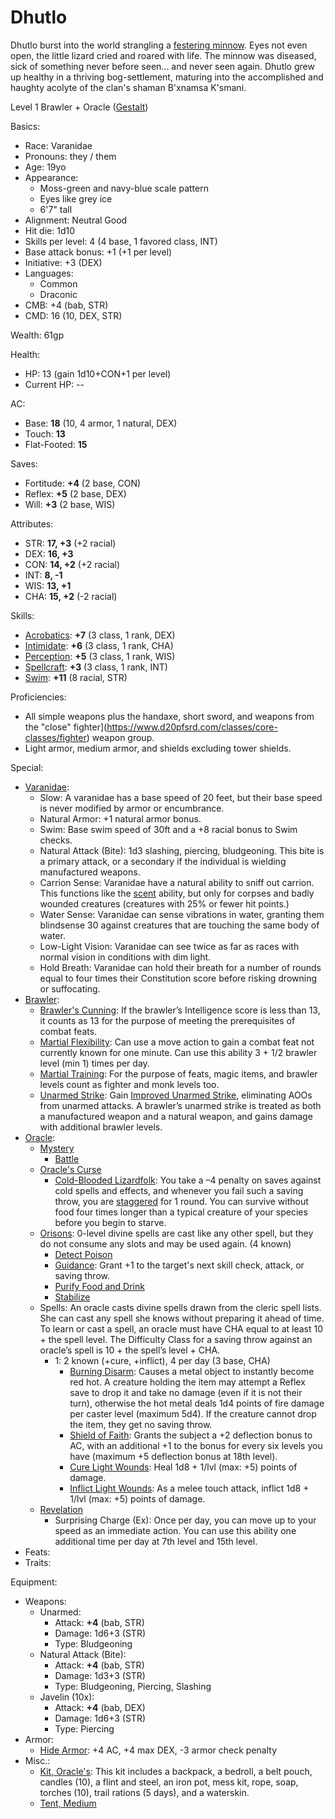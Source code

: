 # Dhutlo

Dhutlo burst into the world strangling a [festering minnow](https://gist.github.com/garbados/fd74dd43ec2561e7d560a0e907880a0d). Eyes not even open, the little lizard cried and roared with life. The minnow was diseased, sick of something never before seen... and never seen again. Dhutlo grew up healthy in a thriving bog-settlement, maturing into the accomplished and haughty acolyte of the clan's shaman B'xnamsa K'smani.

Level 1 Brawler + Oracle ([Gestalt](http://www.d20srd.org/srd/variant/classes/gestaltCharacters.htm))

Basics:
- Race: Varanidae
- Pronouns: they / them
- Age: 19yo
- Appearance:
	- Moss-green and navy-blue scale pattern
	- Eyes like grey ice
	- 6'7" tall
- Alignment: Neutral Good
- Hit die: 1d10
- Skills per level: 4 (4 base, 1 favored class, INT)
- Base attack bonus: +1 (+1 per level)
- Initiative: +3 (DEX)
- Languages:
	- Common
	- Draconic
- CMB: +4 (bab, STR)
- CMD: 16 (10, DEX, STR)

Wealth: 61gp

Health:
- HP: 13 (gain 1d10+CON+1 per level)
- Current HP: --

AC:
- Base: **18** (10, 4 armor, 1 natural, DEX)
- Touch: **13**
- Flat-Footed: **15**

Saves:
- Fortitude: **+4** (2 base, CON)
- Reflex: **+5** (2 base, DEX)
- Will: **+3** (2 base, WIS)

Attributes:
- STR: **17, +3** (+2 racial)
- DEX: **16, +3**
- CON: **14, +2** (+2 racial)
- INT: **8, -1**
- WIS: **13, +1**
- CHA: **15, +2** (-2 racial)

Skills:
- [Acrobatics](https://www.d20pfsrd.com/skills/acrobatics): **+7** (3 class, 1 rank, DEX)
- [Intimidate](https://www.d20pfsrd.com/skills/intimidate): **+6** (3 class, 1 rank, CHA)
- [Perception](https://www.d20pfsrd.com/skills/perception): **+5** (3 class, 1 rank, WIS)
- [Spellcraft](https://www.d20pfsrd.com/skills/spellcraft): **+3** (3 class, 1 rank, INT)
- [Swim](https://www.d20pfsrd.com/skills/swim): **+11** (8 racial, STR)

Proficiencies:
- All simple weapons plus the handaxe, short sword, and weapons from the "close" fighter](https://www.d20pfsrd.com/classes/core-classes/fighter) weapon group.
- Light armor, medium armor, and shields excluding tower shields.

Special:
- [Varanidae](https://messydeci.github.io/Monster-Girl-Campaign-v3.0/races/varanidae.html):
	- Slow: A varanidae has a base speed of 20 feet, but their base speed is never modified by armor or encumbrance.
	- Natural Armor: +1 natural armor bonus.
	- Swim: Base swim speed of 30ft and a +8 racial bonus to Swim checks.
	- Natural Attack (Bite): 1d3 slashing, piercing, bludgeoning. This bite is a primary attack, or a secondary if the individual is wielding manufactured weapons.
	- Carrion Sense: Varanidae have a natural ability to sniff out carrion. This functions like the [scent](https://www.d20pfsrd.com/bestiary/rules-for-monsters/universal-monster-rules#TOC-Scent-Ex-) ability, but only for corpses and badly wounded creatures (creatures with 25% or fewer hit points.)
	- Water Sense: Varanidae can sense vibrations in water, granting them blindsense 30 against creatures that are touching the same body of water.
	- Low-Light Vision: Varanidae can see twice as far as races with normal vision in conditions with dim light.
	- Hold Breath: Varanidae can hold their breath for a number of rounds equal to four times their Constitution score before risking drowning or suffocating.
- [Brawler](https://www.d20pfsrd.com/classes/hybrid-classes/brawler/):
	- [Brawler's Cunning](https://www.d20pfsrd.com/classes/hybrid-classes/BRAWLER/#TOC-Brawler-s-Cunning-Ex-): If the brawler’s Intelligence score is less than 13, it counts as 13 for the purpose of meeting the prerequisites of combat feats.
	- [Martial Flexibility](https://www.d20pfsrd.com/classes/hybrid-classes/BRAWLER/#TOC-Martial-Flexibility-Ex-): Can use a move action to gain a combat feat not currently known for one minute. Can use this ability 3 + 1/2 brawler level (min 1) times per day.
	- [Martial Training](https://www.d20pfsrd.com/classes/hybrid-classes/BRAWLER/#TOC-Martial-Training-Ex-): For the purpose of feats, magic items, and brawler levels count as fighter and monk levels too.
	- [Unarmed Strike](https://www.d20pfsrd.com/classes/hybrid-classes/brawler/#TOC-Unarmed-Strike): Gain [Improved Unarmed Strike](https://www.d20pfsrd.com/feats/combat-feats/improved-unarmed-strike-combat), eliminating AOOs from unarmed attacks. A brawler’s unarmed strike is treated as both a manufactured weapon and a natural weapon, and gains damage with additional brawler levels.
- [Oracle](https://www.d20pfsrd.com/classes/base-classes/oracle/):
	- [Mystery](https://www.d20pfsrd.com/classes/base-classes/Oracle/#TOC-Mystery)
		- [Battle](https://www.d20pfsrd.com/classes/base-classes/oracle/mysteries/paizo-oracle-mysteries/battle/)
	- [Oracle's Curse](https://www.d20pfsrd.com/classes/base-classes/Oracle/#TOC-Oracle-s-Curse-Ex-)
		- [Cold-Blooded Lizardfolk](https://www.d20pfsrd.com/classes/base-classes/Oracle/oracle-curses/#Cold-Blooded_Lizardfolk): You take a –4 penalty on saves against cold spells and effects, and whenever you fail such a saving throw, you are [staggered](https://www.d20pfsrd.com/gamemastering/conditions#TOC-Staggered) for 1 round. You can survive without food four times longer than a typical creature of your species before you begin to starve.
	- [Orisons](https://www.d20pfsrd.com/classes/base-classes/Oracle/#TOC-Orisons): 0-level divine spells are cast like any other spell, but they do not consume any slots and may be used again. (4 known)
		- [Detect Poison](https://www.d20pfsrd.com/magic/all-spells/d/detect-poison)
		- [Guidance](https://www.d20pfsrd.com/magic/all-spells/g/guidance): Grant +1 to the target's next skill check, attack, or saving throw.
		- [Purify Food and Drink](https://www.d20pfsrd.com/magic/all-spells/p/purify-food-and-drink)
		- [Stabilize](https://www.d20pfsrd.com/magic/all-spells/s/stabilize)
	- Spells: An oracle casts divine spells drawn from the cleric spell lists. She can cast any spell she knows without preparing it ahead of time. To learn or cast a spell, an oracle must have CHA equal to at least 10 + the spell level. The Difficulty Class for a saving throw against an oracle’s spell is 10 + the spell’s level + CHA.
		- 1: 2 known (+cure, +inflict), 4 per day (3 base, CHA)
			- [Burning Disarm](https://www.d20pfsrd.com/magic/all-spells/b/burning-disarm): Causes a metal object to instantly become red hot. A creature holding the item may attempt a Reflex save to drop it and take no damage (even if it is not their turn), otherwise the hot metal deals 1d4 points of fire damage per caster level (maximum 5d4). If the creature cannot drop the item, they get no saving throw.
			- [Shield of Faith](https://www.d20pfsrd.com/magic/all-spells/s/shield-of-faith): Grants the subject a +2 deflection bonus to AC, with an additional +1 to the bonus for every six levels you have (maximum +5 deflection bonus at 18th level).
			- [Cure Light Wounds](https://www.d20pfsrd.com/magic/all-spells/c/cure-light-wounds): Heal 1d8 + 1/lvl (max: +5) points of damage.
			- [Inflict Light Wounds](https://www.d20pfsrd.com/magic/all-spells/i/inflict-light-wounds): As a melee touch attack, inflict 1d8 + 1/lvl (max: +5) points of damage.
	- [Revelation](https://www.d20pfsrd.com/classes/base-classes/Oracle/#TOC-Revelation)
		- Surprising Charge (Ex): Once per day, you can move up to your speed as an immediate action. You can use this ability one additional time per day at 7th level and 15th level.
- Feats:
- Traits:

Equipment:
- Weapons:
	- Unarmed:
		- Attack: **+4** (bab, STR)
		- Damage: 1d6+3 (STR)
		- Type: Bludgeoning
	- Natural Attack (Bite):
		- Attack: **+4** (bab, STR)
		- Damage: 1d3+3 (STR)
		- Type: Bludgeoning, Piercing, Slashing
	- Javelin (10x):
		- Attack: **+4** (bab, DEX)
		- Damage: 1d6+3 (STR)
		- Type: Piercing
- Armor:
	- [Hide Armor](https://www.d20pfsrd.com/equipment/armor/hide): +4 AC, +4 max DEX, -3 armor check penalty
- Misc.:
	- [Kit, Oracle's](https://www.d20pfsrd.com/equipmenT/goods-and-services/tools-kits/#Kit_Oracle8217s): This kit includes a backpack, a bedroll, a belt pouch, candles (10), a flint and steel, an iron pot, mess kit, rope, soap, torches (10), trail rations (5 days), and a waterskin.
	- [Tent, Medium](https://www.d20pfsrd.com/equipment/goods-and-services/hunting-camping-survival-GEAR/#TOC-Tent)
